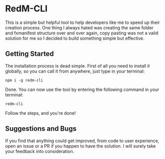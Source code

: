 # RedM-CLI

This is a simple but helpful tool to help developers like me to speed up their creation process. One thing I always hated was creating the same folder and fxmanifest structure over and over again, copy pasting was not a valid solution for me so I decided to build something simple but effective.

## Getting Started

The installation process is dead simple. First of all you need to install it globally, so you can call it from anywhere, just type in your terminal:
```
npm i -g redm-cli
```

Done. You can now use the tool by entering the following command in your terminal:
```
redm-cli
```

Follow the steps, and you're done!

## Suggestions and Bugs

If you find that anything could get improved, from code to user experience, open an issue or a PR if you happen to have the solution. I will surely take your feedback into consideration.